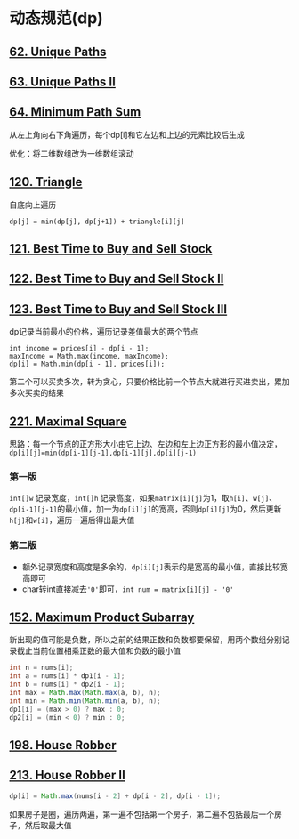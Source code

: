 # 动态规范(dp)

## [62. Unique Paths](https://leetcode.com/problems/unique-paths)
## [63. Unique Paths II](https://leetcode.com/problems/unique-paths-ii)
## [64. Minimum Path Sum](https://leetcode.com/problems/minimum-path-sum)

从左上角向右下角遍历，每个dp[i]和它左边和上边的元素比较后生成

优化：将二维数组改为一维数组滚动

## [120. Triangle](https://leetcode.com/problems/triangle)

自底向上遍历

```                
dp[j] = min(dp[j], dp[j+1]) + triangle[i][j]
```

## [121. Best Time to Buy and Sell Stock](https://leetcode.com/problems/best-time-to-buy-and-sell-stock)
## [122. Best Time to Buy and Sell Stock II](https://leetcode.com/problems/best-time-to-buy-and-sell-stock-ii)
## [123. Best Time to Buy and Sell Stock III](https://leetcode.com/problems/best-time-to-buy-and-sell-stock-iii)

dp记录当前最小的价格，遍历记录差值最大的两个节点
```
int income = prices[i] - dp[i - 1];
maxIncome = Math.max(income, maxIncome);
dp[i] = Math.min(dp[i - 1], prices[i]);
```

第二个可以买卖多次，转为贪心，只要价格比前一个节点大就进行买进卖出，累加多次买卖的结果


## [221. Maximal Square](https://leetcode.com/problems/maximal-square)

思路：每一个节点的正方形大小由它上边、左边和左上边正方形的最小值决定，`dp[i][j]=min(dp[i-1][j-1],dp[i-1][j],dp[i][j-1)`

### 第一版

`int[]w` 记录宽度，`int[]h` 记录高度，如果`matrix[i][j]`为1，取`h[i]`、`w[j]`、`dp[i-1][j-1]`的最小值，加一为`dp[i][j]`的宽高，否则`dp[i][j]`为0，然后更新`h[j]`和`w[i]`，遍历一遍后得出最大值

### 第二版

* 额外记录宽度和高度是多余的，`dp[i][j]`表示的是宽高的最小值，直接比较宽高即可
* char转int直接减去`'0'`即可，`int num = matrix[i][j] - '0'`

## [152. Maximum Product Subarray](https://leetcode.com/problems/maximum-product-subarray/)

新出现的值可能是负数，所以之前的结果正数和负数都要保留，用两个数组分别记录截止当前位置相乘正数的最大值和负数的最小值

```java
int n = nums[i];
int a = nums[i] * dp1[i - 1];
int b = nums[i] * dp2[i - 1];
int max = Math.max(Math.max(a, b), n);
int min = Math.min(Math.min(a, b), n);
dp1[i] = (max > 0) ? max : 0;
dp2[i] = (min < 0) ? min : 0;
```

## [198. House Robber](https://leetcode.com/problems/house-robber/)
## [213. House Robber II](https://leetcode.com/problems/house-robber-ii/)

```java
dp[i] = Math.max(nums[i - 2] + dp[i - 2], dp[i - 1]);
```

如果房子是圈，遍历两遍，第一遍不包括第一个房子，第二遍不包括最后一个房子，然后取最大值

